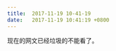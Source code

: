 ```yaml
---
title:  2017-11-19 10-41-19
date:   2017-11-19 10:41:19 +0800
---
```


现在的网文已经垃圾的不能看了。

<!--181-->

